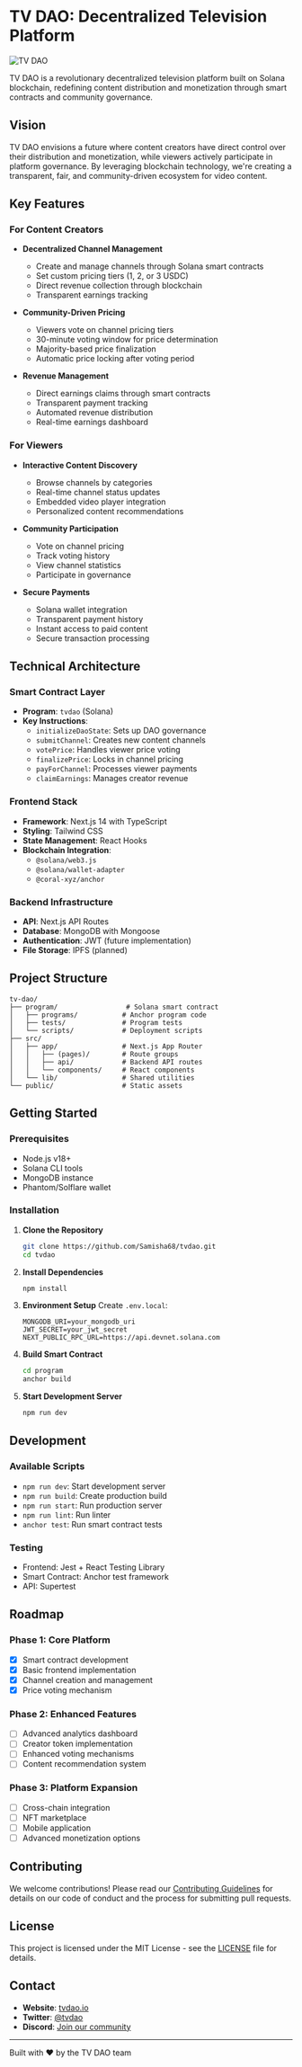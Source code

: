 # TV DAO: Decentralized Television Platform

![TV DAO](public/tvdao-logo.png)

TV DAO is a revolutionary decentralized television platform built on Solana blockchain, redefining content distribution and monetization through smart contracts and community governance.

## Vision

TV DAO envisions a future where content creators have direct control over their distribution and monetization, while viewers actively participate in platform governance. By leveraging blockchain technology, we're creating a transparent, fair, and community-driven ecosystem for video content.

## Key Features

### For Content Creators
- **Decentralized Channel Management**
  - Create and manage channels through Solana smart contracts
  - Set custom pricing tiers (1, 2, or 3 USDC)
  - Direct revenue collection through blockchain
  - Transparent earnings tracking

- **Community-Driven Pricing**
  - Viewers vote on channel pricing tiers
  - 30-minute voting window for price determination
  - Majority-based price finalization
  - Automatic price locking after voting period

- **Revenue Management**
  - Direct earnings claims through smart contracts
  - Transparent payment tracking
  - Automated revenue distribution
  - Real-time earnings dashboard

### For Viewers
- **Interactive Content Discovery**
  - Browse channels by categories
  - Real-time channel status updates
  - Embedded video player integration
  - Personalized content recommendations

- **Community Participation**
  - Vote on channel pricing
  - Track voting history
  - View channel statistics
  - Participate in governance

- **Secure Payments**
  - Solana wallet integration
  - Transparent payment history
  - Instant access to paid content
  - Secure transaction processing

## Technical Architecture

### Smart Contract Layer
- **Program**: `tvdao` (Solana)
- **Key Instructions**:
  - `initializeDaoState`: Sets up DAO governance
  - `submitChannel`: Creates new content channels
  - `votePrice`: Handles viewer price voting
  - `finalizePrice`: Locks in channel pricing
  - `payForChannel`: Processes viewer payments
  - `claimEarnings`: Manages creator revenue

### Frontend Stack
- **Framework**: Next.js 14 with TypeScript
- **Styling**: Tailwind CSS
- **State Management**: React Hooks
- **Blockchain Integration**: 
  - `@solana/web3.js`
  - `@solana/wallet-adapter`
  - `@coral-xyz/anchor`

### Backend Infrastructure
- **API**: Next.js API Routes
- **Database**: MongoDB with Mongoose
- **Authentication**: JWT (future implementation)
- **File Storage**: IPFS (planned)

## Project Structure

```
tv-dao/
├── program/                 # Solana smart contract
│   ├── programs/           # Anchor program code
│   ├── tests/              # Program tests
│   └── scripts/            # Deployment scripts
├── src/
│   ├── app/                # Next.js App Router
│   │   ├── (pages)/        # Route groups
│   │   ├── api/            # Backend API routes
│   │   └── components/     # React components
│   └── lib/                # Shared utilities
└── public/                 # Static assets
```

## Getting Started

### Prerequisites
- Node.js v18+
- Solana CLI tools
- MongoDB instance
- Phantom/Solflare wallet

### Installation

1. **Clone the Repository**
   ```bash
   git clone https://github.com/Samisha68/tvdao.git
   cd tvdao
   ```

2. **Install Dependencies**
   ```bash
   npm install
   ```

3. **Environment Setup**
   Create `.env.local`:
   ```env
   MONGODB_URI=your_mongodb_uri
   JWT_SECRET=your_jwt_secret
   NEXT_PUBLIC_RPC_URL=https://api.devnet.solana.com
   ```

4. **Build Smart Contract**
   ```bash
   cd program
   anchor build
   ```

5. **Start Development Server**
   ```bash
   npm run dev
   ```

## Development

### Available Scripts
- `npm run dev`: Start development server
- `npm run build`: Create production build
- `npm run start`: Run production server
- `npm run lint`: Run linter
- `anchor test`: Run smart contract tests

### Testing
- Frontend: Jest + React Testing Library
- Smart Contract: Anchor test framework
- API: Supertest

## Roadmap

### Phase 1: Core Platform
- [x] Smart contract development
- [x] Basic frontend implementation
- [x] Channel creation and management
- [x] Price voting mechanism

### Phase 2: Enhanced Features
- [ ] Advanced analytics dashboard
- [ ] Creator token implementation
- [ ] Enhanced voting mechanisms
- [ ] Content recommendation system

### Phase 3: Platform Expansion
- [ ] Cross-chain integration
- [ ] NFT marketplace
- [ ] Mobile application
- [ ] Advanced monetization options

## Contributing

We welcome contributions! Please read our [Contributing Guidelines](CONTRIBUTING.md) for details on our code of conduct and the process for submitting pull requests.

## License

This project is licensed under the MIT License - see the [LICENSE](LICENSE) file for details.

## Contact

- **Website**: [tvdao.io](https://tvdao.io)
- **Twitter**: [@tvdao](https://twitter.com/tvdao)
- **Discord**: [Join our community](https://discord.gg/tvdao)

---

Built with ❤️ by the TV DAO team 
